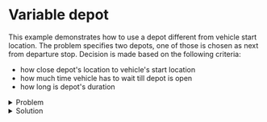 # Variable depot

This example demonstrates how to use a depot different from vehicle start location. The problem specifies two depots,
one of those is chosen as next from departure stop. Decision is made based on the following criteria:

* how close depot's location to vehicle's start location
* how much time vehicle has to wait till depot is open
* how long is depot's duration

<details>
    <summary>Problem</summary><p>

```json
{{#include ../../../../../examples/data/pragmatic/basics/depot.basic.problem.json}}
```

</p></details>

<details>
    <summary>Solution</summary><p>

```json
{{#include ../../../../../examples/data/pragmatic/basics/depot.basic.solution.json}}
```

</p></details>

<div id="geojson" hidden>
{{#include ../../../../../examples/data/pragmatic/basics/depot.basic.solution.geojson}}
</div>

<div id="map"></div>